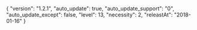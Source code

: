 {
  "version": "1.2.1",
  "auto_update": true,
  "auto_update_support": "0",
  "auto_update_except": false,
  "level": 13,
  "necessity": 2,
  "releastAt": "2018-01-16"
}
